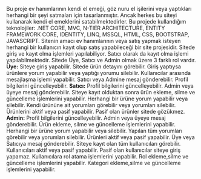 Bu proje ev hanımlarının kendi el emeği, göz nuru el işilerini veya yaptıkları herhangi bir şeyi satmaları için tasarlanmıştır. Ancak herkes bu siteyi kullanarak kendi el emeklerini satabilmektedirler.
Bu projede kullandığım teknolojiler: .NET CORE, MVC, N-TIER ARCHITECTURE, ENTITY FRAMEWORK CORE, IDENTITY, LINQ, MSSQL, HTML, CSS, BOOTSTRAP, JAVASCRIPT. Sitenin amacı ev hanımlarının veya satış yapmak isteyen herhangi bir kullanıcın kayıt olup satış yapabileceği bir site projesidir. Sitede giriş ve kayıt olma işlemleri yapılabiliyor. Satıcı olarak da kayıt olma işlemi yapılabilmektedir. Sitede Üye, Satıcı ve Admin olmak üzere 3 farklı rol vardır.
**Üye:**
Siteye giriş yapabilir.
Sitede ürün detayını görebilir.
Giriş yaptıysa ürünlere yorum yapabilir veya yaptığı yorumu silebilir.
Kullanıcılar arasında mesajlaşma işlemi yapabilir.
Satıcı veya Admine mesaj gönderebilir.
Profil bilgilerini güncelleyebilir.
**Satıcı:**
Profil bilgilerini güncelleyebilir.
Admin veya üyeye mesaj gönderebilir.
Siteye kayıt olduktan sonra ürün ekleme, silme ve güncelleme işlemlerini yapabilir.
Herhangi bir ürüne yorum yapabilir veya silebilir.
Kendi ürününe ait yorumları görebilir veya yorumları silebilir.
Ürünlerini aktif veya pasif yapabilir. Pasif olan ürünler sitede gözükmez.
**Admin:**
Profil bilgilerini güncelleyebilir.
Admin veya üyeye mesaj gönderebilir.
Ürün ekleme, silme ve güncelleme işlemlerini yapabilir.
Herhangi bir ürüne yorum yapabilir veya silebilir.
Yapılan tüm yorumları görebilir veya yorumları silebilir.
Ürünleri aktif veya pasif yapabilir.
Üye veya Satıcıya mesaj gönderebilir.
Siteye kayıt olan tüm kullanıcıları görebilir.
Kullanıcıları aktif veya pasif yapabilir. Pasif olan kullanıcılar siteye giriş yapamaz.
Kullanıcılara rol atama işlemlerini yapabilir.
Rol ekleme,silme ve güncelleme işlemlerini yapabilir.
Kategori ekleme,silme ve güncelleme işlemlerini yapabilir.
